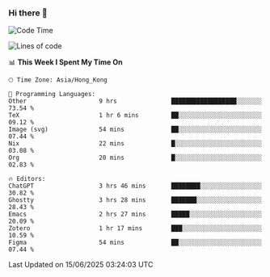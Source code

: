 ### Hi there 👋

<!--
**nicehiro/nicehiro** is a ✨ _special_ ✨ repository because its `README.md` (this file) appears on your GitHub profile.

Here are some ideas to get you started:

- 🔭 I’m currently working on ...
- 🌱 I’m currently learning ...
- 👯 I’m looking to collaborate on ...
- 🤔 I’m looking for help with ...
- 💬 Ask me about ...
- 📫 How to reach me: ...
- 😄 Pronouns: ...
- ⚡ Fun fact: ...
-->

<!--START_SECTION:waka-->
![Code Time](http://img.shields.io/badge/Code%20Time-728%20hrs%201%20min-blue)

![Lines of code](https://img.shields.io/badge/From%20Hello%20World%20I%27ve%20Written-1.7%20million%20lines%20of%20code-blue)

📊 **This Week I Spent My Time On** 

```text
🕑︎ Time Zone: Asia/Hong_Kong

💬 Programming Languages: 
Other                    9 hrs               ██████████████████░░░░░░░   73.54 % 
TeX                      1 hr 6 mins         ██░░░░░░░░░░░░░░░░░░░░░░░   09.12 % 
Image (svg)              54 mins             ██░░░░░░░░░░░░░░░░░░░░░░░   07.44 % 
Nix                      22 mins             █░░░░░░░░░░░░░░░░░░░░░░░░   03.08 % 
Org                      20 mins             █░░░░░░░░░░░░░░░░░░░░░░░░   02.83 % 

🔥 Editors: 
ChatGPT                  3 hrs 46 mins       ████████░░░░░░░░░░░░░░░░░   30.82 % 
Ghostty                  3 hrs 28 mins       ███████░░░░░░░░░░░░░░░░░░   28.43 % 
Emacs                    2 hrs 27 mins       █████░░░░░░░░░░░░░░░░░░░░   20.09 % 
Zotero                   1 hr 17 mins        ███░░░░░░░░░░░░░░░░░░░░░░   10.59 % 
Figma                    54 mins             ██░░░░░░░░░░░░░░░░░░░░░░░   07.44 % 
```


 Last Updated on 15/06/2025 03:24:03 UTC
<!--END_SECTION:waka-->
